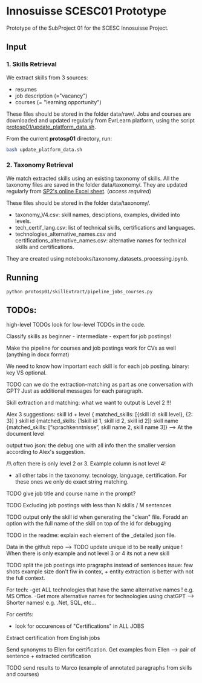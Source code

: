 # Innosuisse SCESC01 Prototype

Prototype of the SubProject 01 for the SCESC Innosuisse Project.

## Input

### 1. Skills Retrieval

We extract skills from 3 sources:

* resumes
* job description (="vacancy")
* courses (= "learning opportunity")

These files should be stored in the folder data/raw/. 
Jobs and courses are downloaded and updated regularly from EvrLearn platform, using the script [protosp01/update_platform_data.sh](protosp01/update_platform_data.sh).

From the current **protosp01** directory, run:

```bash
bash update_platform_data.sh
```

### 2. Taxonomy Retrieval

We match extracted skills using an existing taxonomy of skills. All the taxonomy files are saved in the folder data/taxonomy/. They are updated regularly from [SP2's online Excel sheet](https://universitaetstgallen.sharepoint.com/:x:/r/sites/O365-PRJ-IWI-Research/_layouts/15/doc2.aspx?sourcedoc=%7BC9BB110D-819F-4469-9127-054ABB53EF09%7D&file=KompetenzmodellKodierbuch.xlsx&action=default&mobileredirect=true&cid=34b78d05-ea86-4ef7-b348-18d57854d510).
(*access required*)

These files should be stored in the folder data/taxonomy/.

* taxonomy_V4.csv: skill names, desciptions, examples, divided into levels.
* tech_certif_lang.csv: list of technical skills, certifications and languages.
* technologies_alternative_names.csv and certifications_alternative_names.csv: alternative names for technical skills and certifications.

They are created using notebooks/taxonomy_datasets_processing.ipynb.

## Running

```shell script
python protosp01/skillExtract/pipeline_jobs_courses.py
```


## TODOs:

high-level TODOs
look for low-level TODOs in the code.


Classify skills as beginner - intermediate - expert for job postings!

Make the pipeline for courses and job postings work for CVs as well (anything in docx format)

We need to know how important each skill is for each job posting. binary: key VS optional.

TODO can we do the extraction-matching as part as one conversation with GPT? Just as additional messages for each paragraph.

Skill extraction and matching: what we want to output is Level 2 !!!

Alex 3 suggestions:
skill id + level
{ matched_skills: [{skill id: skill level}, {2: 3}] }
skill id
{matched_skills: [1skill id 1, skill id 2, skill id 2]}
skill name
{matched_skills: [“sprachkenntnisse”, skill name 2, skill name 3]}
--> At the document level

output two json: the debug one with all info then the smaller version according to Alex's suggestion.


/!\ often there is only level 2 or 3. Example column is not level 4!
+ all other tabs in the taxonomy: tecnology, language, certification.
For these ones we only do exact string matching.

TODO give job title and course name in the prompt?

TODO Excluding job postings with less than N skills / M sentences

TODO output only the skill id when generating the "clean" file. Foradd an option with the full name of the skill on top of the id for debugging

TODO in the readme: explain each element of the _detailed json file.

Data in the github repo
--> TODO update unique id to be really unique ! When there is only example and not level 3 or 4 its not a new skill

TODO split the job postings into pragraphs instead of sentences
issue: few shots example size don't fiw in contex, + entity extraction is better with not the full context.


For tech: 
-get ALL technologies that have the same alternative names ! e.g. MS Office.
-Get more alternative names for technologies using chatGPT --> Shorter names! e.g. .Net, SQL, etc...

For certifs:
- look for occurences of "Certifications" in ALL JOBS

Extract certification from English jobs

Send synonyms to Ellen for certification.
Get examples from Ellen --> pair of sentence + extracted certification

TODO send results to Marco (example of annotated paragraphs from skills and courses)


